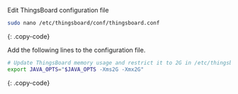 Edit ThingsBoard configuration file 

```bash 
sudo nano /etc/thingsboard/conf/thingsboard.conf
``` 
{: .copy-code}

Add the following lines to the configuration file. 

```bash
# Update ThingsBoard memory usage and restrict it to 2G in /etc/thingsboard/conf/thingsboard.conf
export JAVA_OPTS="$JAVA_OPTS -Xms2G -Xmx2G"
```
{: .copy-code}